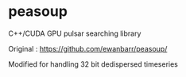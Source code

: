 peasoup
=======

C++/CUDA GPU pulsar searching library 

Original : https://github.com/ewanbarr/peasoup/

Modified for handling 32 bit dedispersed timeseries
